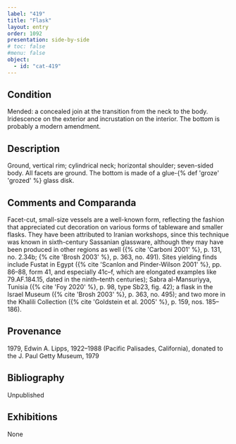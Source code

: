 ```yaml
---
label: "419"
title: "Flask"
layout: entry
order: 1092
presentation: side-by-side
# toc: false
#menu: false 
object:
  - id: "cat-419"
---
```


## Condition

Mended: a concealed join at the transition from the neck to the body. Iridescence on the exterior and incrustation on the interior. The bottom is probably a modern amendment.

## Description

Ground, vertical rim; cylindrical neck; horizontal shoulder; seven-sided body. All facets are ground. The bottom is made of a glue-{% def 'groze' 'grozed' %} glass disk.

## Comments and Comparanda

Facet-cut, small-size vessels are a well-known form, reflecting the fashion that appreciated cut decoration on various forms of tableware and smaller flasks. They have been attributed to Iranian workshops, since this technique was known in sixth-century Sassanian glassware, although they may have been produced in other regions as well ({% cite 'Carboni 2001' %}, p. 131, no. 2.34b; {% cite 'Brosh 2003' %}, p. 363, no. 491). Sites yielding finds include Fustat in Egypt ({% cite 'Scanlon and Pinder-Wilson 2001' %}, pp. 86–88, form 41, and especially 41c–f, which are elongated examples like 79.AF.184.15, dated in the ninth–tenth centuries); Sabra al-Mansuriyya, Tunisia ({% cite 'Foy 2020' %}, p. 98, type Sb23, fig. 42); a flask in the Israel Museum ({% cite 'Brosh 2003' %}, p. 363, no. 495); and two more in the Khalili Collection ({% cite 'Goldstein et al. 2005' %}, p. 159, nos. 185–186).

## Provenance

1979, Edwin A. Lipps, 1922–1988 (Pacific Palisades, California), donated to the J. Paul Getty Museum, 1979

## Bibliography

Unpublished

## Exhibitions

None
